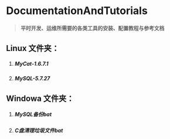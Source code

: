 # DocumentationAndTutorials #

> #### 平时开发、运维所需要的各类工具的安装、配置教程与参考文档 ####

## Linux 文件夹： ##
1. ##### MyCat-1.6.7.1 #####
2. ##### MySQL-5.7.27 #####
## Windowa 文件夹： ##
1. ##### MySQL备份bat #####
2. ##### C盘清理垃圾文件bat #####
